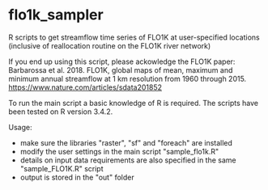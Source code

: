 # flo1k_sampler
R scripts to get streamflow time series of FLO1K at user-specified locations (inclusive of reallocation routine on the FLO1K river network)

If you end up using this script, please ackowledge the FLO1K paper:
Barbarossa et al. 2018. FLO1K, global maps of mean, maximum and minimum annual streamflow at 1 km resolution from 1960 through 2015. https://www.nature.com/articles/sdata201852

To run the main script a basic knowledge of R is required. The scripts have been tested on R version 3.4.2.

Usage:
- make sure the libraries "raster", "sf" and "foreach" are installed
- modify the user settings in the main script "sample_flo1k.R"
- details on input data requirements are also specified in the same "sample_FLO1K.R" script
- output is stored in the "out" folder
